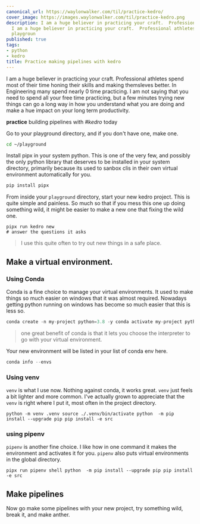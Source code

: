 ```yaml
---
canonical_url: https://waylonwalker.com/til/practice-kedro/
cover_image: https://images.waylonwalker.com/til/practice-kedro.png
description: I am a huge believer in practicing your craft.  Professional athletes
  I am a huge believer in practicing your craft.  Professional athletes Go to your
  playgroun
published: true
tags:
- python
- kedro
title: Practice making pipelines with kedro
---
```


I am a huge believer in practicing your craft.  Professional athletes spend most of their time honing their skills and making themsleves better.  In Engineering many spend nearly 0 time practicing.  I am not saying that you need to spend all your free time practicing, but a few minutes trying new things can go a long way in how you understand what you are doing and make a hue impact on your long term productivity.

**practice** building pipelines with _#kedro_ today

Go to your playground directory, and if you don't have one, make one.

``` bash
cd ~/playground
```

Install pipx in your system python.  This is one of the very few, and possibly the only python library that deserves to be installed in your system directory, primarily because its used to sanbox clis in their own virtual environment automatically for you.

``` bash
pip install pipx
```

From inside your `playground` directory, start your new kedro project. This is quite simple and painless.  So much so that if you mess this one up doing something wild, it might be easier to make a new one that fixing the wild one.

```
pipx run kedro new
# answer the questions it asks
```

> I use this quite often to try out new things in a safe place.

## Make a virtual environment.

### Using Conda

Conda is a fine choice to manage your virtual environments.  It used to make things so much easier on windows that it was almost required. Nowadays getting python running on windows has become so much easier that this is less so.

``` python
conda create -n my-project python=3.8 -y conda activate my-project python  -m pip install --upgrade pip pip install -e src
```

> one great benefit of conda is that it lets you choose the interpreter
> to go with your virtual environment.

Your new environment will be listed in your list of conda env here.

``` python
conda info --envs
```

### Using venv

`venv` is what I use now.  Nothing against conda, it works great.
`venv` just feels a bit lighter and more common.  I've actually grown to
appreciate that the `venv` is right where I put it, most often in the project directory.

```
python -m venv .venv source ./.venv/bin/activate python  -m pip install --upgrade pip pip install -e src
```

### using pipenv

`pipenv` is another fine choice.  I like how in one command it makes the
environment and activates it for you.  `pipenv` also puts virtual environments in the global directory.

```
pipx run pipenv shell python  -m pip install --upgrade pip pip install -e src
```

## Make pipelines

Now go make some pipelines with your new project, try something wild, break it, and make anther.